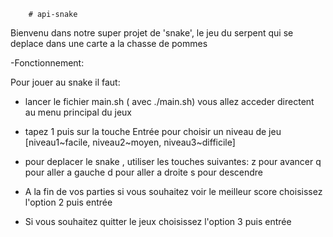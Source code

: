 
		# api-snake

Bienvenu dans notre super projet de 'snake', le jeu du serpent qui se deplace dans une carte a la chasse de pommes 

-Fonctionnement:

Pour jouer au snake il faut:

- lancer le fichier main.sh ( avec ./main.sh)
 vous allez acceder directent au menu principal du jeux


- tapez 1 puis sur la touche Entrée pour choisir un niveau de jeu [niveau1~facile, niveau2~moyen, niveau3~difficile]

- pour deplacer le snake , utiliser les touches suivantes:
    z pour avancer
    q pour aller a gauche
    d pour aller a droite
    s pour descendre

- A la fin de vos parties si vous souhaitez voir le meilleur score choisissez l'option 2 puis entrée

- Si vous souhaitez quitter le jeux choisissez l'option 3 puis entrée



